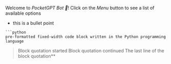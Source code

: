 Welcome to *PocketGPT Bot 🤖*! 
Click on the *Menu* button to see a list of available options
- this is a bullet point
```
```python
pre-formatted fixed-width code block written in the Python programming language
```

>Block quotation started
>Block quotation continued
>The last line of the block quotation**